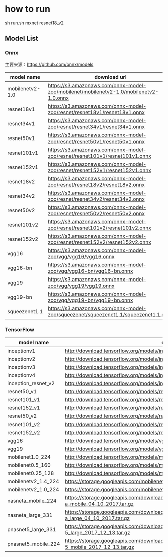 
# how to run

sh run.sh mxnet resnet18_v2

## Model List

### Onnx

主要来源：https://github.com/onnx/models

| model name      | download url                                                 |
| --------------- | ------------------------------------------------------------ |
| mobilenetv2-1.0 | https://s3.amazonaws.com/onnx-model-zoo/mobilenet/mobilenetv2-1.0/mobilenetv2-1.0.onnx |
| resnet18v1      | https://s3.amazonaws.com/onnx-model-zoo/resnet/resnet18v1/resnet18v1.onnx |
| resnet34v1      | https://s3.amazonaws.com/onnx-model-zoo/resnet/resnet34v1/resnet34v1.onnx |
| resnet50v1      | https://s3.amazonaws.com/onnx-model-zoo/resnet/resnet50v1/resnet50v1.onnx |
| resnet101v1     | https://s3.amazonaws.com/onnx-model-zoo/resnet/resnet101v1/resnet101v1.onnx |
| resnet152v1     | https://s3.amazonaws.com/onnx-model-zoo/resnet/resnet152v1/resnet152v1.onnx |
| resnet18v2      | https://s3.amazonaws.com/onnx-model-zoo/resnet/resnet18v2/resnet18v2.onnx |
| resnet34v2      | https://s3.amazonaws.com/onnx-model-zoo/resnet/resnet34v2/resnet34v2.onnx |
| resnet50v2      | https://s3.amazonaws.com/onnx-model-zoo/resnet/resnet50v2/resnet50v2.onnx |
| resnet101v2     | https://s3.amazonaws.com/onnx-model-zoo/resnet/resnet101v2/resnet101v2.onnx |
| resnet152v2     | https://s3.amazonaws.com/onnx-model-zoo/resnet/resnet152v2/resnet152v2.onnx |
| vgg16           | https://s3.amazonaws.com/onnx-model-zoo/vgg/vgg16/vgg16.onnx |
| vgg16-bn        | https://s3.amazonaws.com/onnx-model-zoo/vgg/vgg16-bn/vgg16-bn.onnx |
| vgg19           | https://s3.amazonaws.com/onnx-model-zoo/vgg/vgg19/vgg19.onnx |
| vgg19-bn        | https://s3.amazonaws.com/onnx-model-zoo/vgg/vgg19-bn/vgg19-bn.onnx |
| squeezenet1.1   | https://s3.amazonaws.com/onnx-model-zoo/squeezenet/squeezenet1.1/squeezenet1.1.onnx |


### TensorFlow

| model name          | download url                                                 |
| ------------------- | ------------------------------------------------------------ |
| inceptionv1         | http://download.tensorflow.org/models/inception_v1_2016_08_28.tar.gz |
| inceptionv2         | http://download.tensorflow.org/models/inception_v2_2016_08_28.tar.gz |
| inceptionv3         | http://download.tensorflow.org/models/inception_v3_2016_08_28.tar.gz |
| inceptionv4         | http://download.tensorflow.org/models/inception_v4_2016_09_09.tar.gz |
| inception_resnet_v2 | http://download.tensorflow.org/models/inception_resnet_v2_2016_08_30.tar.gz |
| resnet50_v1         | http://download.tensorflow.org/models/resnet_v1_50_2016_08_28.tar.gz |
| resnet101_v1        | http://download.tensorflow.org/models/resnet_v1_101_2016_08_28.tar.gz |
| resnet152_v1        | http://download.tensorflow.org/models/resnet_v1_152_2016_08_28.tar.gz |
| resnet50_v2         | http://download.tensorflow.org/models/resnet_v2_50_2017_04_14.tar.gz |
| resnet101_v2        | http://download.tensorflow.org/models/resnet_v2_101_2017_04_14.tar.gz |
| resnet152_v2        | http://download.tensorflow.org/models/resnet_v2_152_2017_04_14.tar.gz |
| vgg16               | http://download.tensorflow.org/models/vgg_16_2016_08_28.tar.gz |
| vgg19               | http://download.tensorflow.org/models/vgg_19_2016_08_28.tar.gz |
| mobilenet1.0_224    | http://download.tensorflow.org/models/mobilenet_v1_2018_02_22/mobilenet_v1_1.0_224.tgz |
| mobilenet0.5_160    | http://download.tensorflow.org/models/mobilenet_v1_2018_02_22/mobilenet_v1_0.5_160.tgz |
| mobilenet0.25_128   | http://download.tensorflow.org/models/mobilenet_v1_2018_02_22/mobilenet_v1_0.25_128.tgz |
| mobilenetv2_1.4_224 | https://storage.googleapis.com/mobilenet_v2/checkpoints/mobilenet_v2_1.4_224.tgz |
| mobilenetv2_1.0_224 | https://storage.googleapis.com/mobilenet_v2/checkpoints/mobilenet_v2_1.0_224.tgz |
| nasneta_mobile_224  | https://storage.googleapis.com/download.tensorflow.org/models/nasnet-a_mobile_04_10_2017.tar.gz |
| nasneta_large_331   | https://storage.googleapis.com/download.tensorflow.org/models/nasnet-a_large_04_10_2017.tar.gz |
| pnasnet5_large_331  | https://storage.googleapis.com/download.tensorflow.org/models/pnasnet-5_large_2017_12_13.tar.gz |
| pnasnet5_mobile_224 | https://storage.googleapis.com/download.tensorflow.org/models/pnasnet-5_mobile_2017_12_13.tar.gz |
